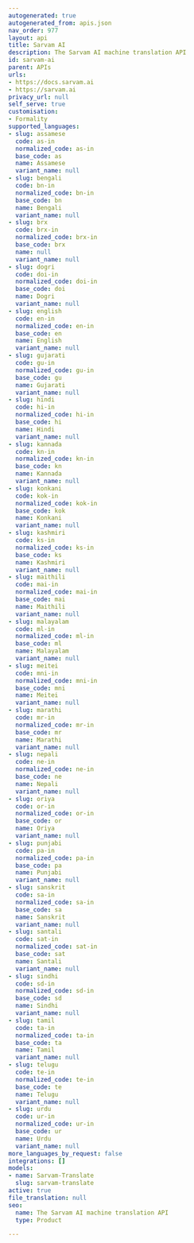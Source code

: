 ```yaml
---
autogenerated: true
autogenerated_from: apis.json
nav_order: 977
layout: api
title: Sarvam AI
description: The Sarvam AI machine translation API
id: sarvam-ai
parent: APIs
urls:
- https://docs.sarvam.ai
- https://sarvam.ai
privacy_url: null
self_serve: true
customisation:
- Formality
supported_languages:
- slug: assamese
  code: as-in
  normalized_code: as-in
  base_code: as
  name: Assamese
  variant_name: null
- slug: bengali
  code: bn-in
  normalized_code: bn-in
  base_code: bn
  name: Bengali
  variant_name: null
- slug: brx
  code: brx-in
  normalized_code: brx-in
  base_code: brx
  name: null
  variant_name: null
- slug: dogri
  code: doi-in
  normalized_code: doi-in
  base_code: doi
  name: Dogri
  variant_name: null
- slug: english
  code: en-in
  normalized_code: en-in
  base_code: en
  name: English
  variant_name: null
- slug: gujarati
  code: gu-in
  normalized_code: gu-in
  base_code: gu
  name: Gujarati
  variant_name: null
- slug: hindi
  code: hi-in
  normalized_code: hi-in
  base_code: hi
  name: Hindi
  variant_name: null
- slug: kannada
  code: kn-in
  normalized_code: kn-in
  base_code: kn
  name: Kannada
  variant_name: null
- slug: konkani
  code: kok-in
  normalized_code: kok-in
  base_code: kok
  name: Konkani
  variant_name: null
- slug: kashmiri
  code: ks-in
  normalized_code: ks-in
  base_code: ks
  name: Kashmiri
  variant_name: null
- slug: maithili
  code: mai-in
  normalized_code: mai-in
  base_code: mai
  name: Maithili
  variant_name: null
- slug: malayalam
  code: ml-in
  normalized_code: ml-in
  base_code: ml
  name: Malayalam
  variant_name: null
- slug: meitei
  code: mni-in
  normalized_code: mni-in
  base_code: mni
  name: Meitei
  variant_name: null
- slug: marathi
  code: mr-in
  normalized_code: mr-in
  base_code: mr
  name: Marathi
  variant_name: null
- slug: nepali
  code: ne-in
  normalized_code: ne-in
  base_code: ne
  name: Nepali
  variant_name: null
- slug: oriya
  code: or-in
  normalized_code: or-in
  base_code: or
  name: Oriya
  variant_name: null
- slug: punjabi
  code: pa-in
  normalized_code: pa-in
  base_code: pa
  name: Punjabi
  variant_name: null
- slug: sanskrit
  code: sa-in
  normalized_code: sa-in
  base_code: sa
  name: Sanskrit
  variant_name: null
- slug: santali
  code: sat-in
  normalized_code: sat-in
  base_code: sat
  name: Santali
  variant_name: null
- slug: sindhi
  code: sd-in
  normalized_code: sd-in
  base_code: sd
  name: Sindhi
  variant_name: null
- slug: tamil
  code: ta-in
  normalized_code: ta-in
  base_code: ta
  name: Tamil
  variant_name: null
- slug: telugu
  code: te-in
  normalized_code: te-in
  base_code: te
  name: Telugu
  variant_name: null
- slug: urdu
  code: ur-in
  normalized_code: ur-in
  base_code: ur
  name: Urdu
  variant_name: null
more_languages_by_request: false
integrations: []
models:
- name: Sarvam-Translate
  slug: sarvam-translate
active: true
file_translation: null
seo:
  name: The Sarvam AI machine translation API
  type: Product

---
```


